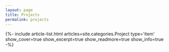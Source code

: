 ```yaml
---
layout: page
title: Projects
permalink: projects
---
```


<div class="layout--articles">
  {%- include article-list.html
  articles=site.categories.Project
  type='item'
  show_cover=true
  show_excerpt=true
  show_readmore=true
  show_info=true
  -%}
</div>
